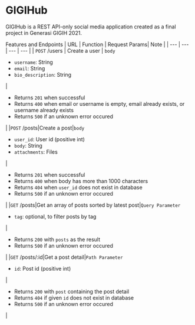 # GIGIHub
GIGIHub is a REST API-only social media application created as a final project in Generasi GIGIH 2021.

Features and Endpoints
| URL | Function | Request Params| Note |
| --- | --- | --- | --- |
| `POST` /users | Create a user | `body`<ul><li>`username`: String</li><li>`email`: String</li><li>`bio_description`: String</li></ul> | <ul><li>Returns `201` when successful</li><li>Returns `400` when email or username is empty, email already exists, or username already exists</li><li>Returns `500` if an unknown error occured</li></ul> |
|`POST` /posts|Create a post|`body`<ul><li>`user_id`: User id (positive int)</li><li>`body`: String</li><li>`attachments`: Files</li></ul>| <ul><li>Returns `201` when successful</li><li>Returns `400` when body has more than 1000 characters</li><li>Returns `404` when `user_id` does not exist in database</li><li>Returns `500` if an unknown error occured</li></ul> |
|`GET` /posts|Get an array of posts sorted by latest post|`Query Parameter`<ul><li>`tag`: optional, to filter posts by tag</li></ul>|<ul><li>Returns `200` with `posts` as the result</li><li>Returns `500` if an unknown error occured</li></ul>|
|`GET` /posts/:id|Get a post detail|`Path Parameter` <ul><li>`id`: Post id (positive int)</li></ul>|<ul><li>Returns `200` with `post` containing the post detail</li><li>Returns `404` if given `id` does not exist in database</li><li>Returns `500` if an unknown error occured</li></ul>|



